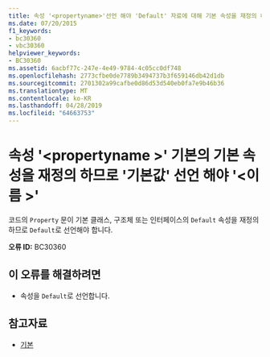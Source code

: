 ```yaml
---
title: 속성 '<propertyname>'선언 해야 'Default' 자료에 대해 기본 속성을 재정의 하므로'<name>'
ms.date: 07/20/2015
f1_keywords:
- bc30360
- vbc30360
helpviewer_keywords:
- BC30360
ms.assetid: 6acbf77c-247e-4e49-9784-4c05cc0df748
ms.openlocfilehash: 2773cfbe0de7789b3494737b3f659146db42d1db
ms.sourcegitcommit: 2701302a99cafbe0d86d53d540eb0fa7e9b46b36
ms.translationtype: MT
ms.contentlocale: ko-KR
ms.lasthandoff: 04/28/2019
ms.locfileid: "64663753"
---
```

# <a name="property-propertyname-must-be-declared-default-because-it-overrides-a-default-property-on-the-base-name"></a>속성 '\<propertyname >' 기본의 기본 속성을 재정의 하므로 '기본값' 선언 해야 '\<이름 >'
코드의 `Property` 문이 기본 클래스, 구조체 또는 인터페이스의 `Default` 속성을 재정의하므로 `Default`로 선언해야 합니다.  
  
 **오류 ID:** BC30360  
  
## <a name="to-correct-this-error"></a>이 오류를 해결하려면  
  
- 속성을 `Default`로 선언합니다.  
  
## <a name="see-also"></a>참고자료

- [기본](../../visual-basic/language-reference/modifiers/default.md)
